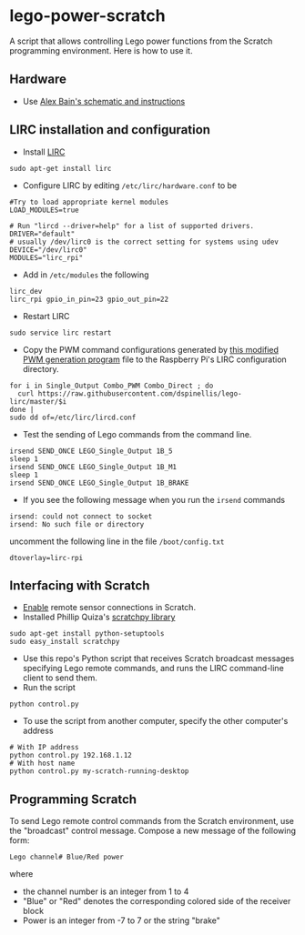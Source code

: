 # lego-power-scratch
A script that allows controlling Lego power functions from the Scratch programming environment.  Here is how to use it.


## Hardware
* Use [Alex Bain's schematic and instructions](http://alexba.in/blog/2013/03/09/raspberrypi-ir-schematic-for-lirc/)

## LIRC installation and configuration
* Install [LIRC](http://www.lirc.org/)
```
sudo apt-get install lirc
```

* Configure LIRC by editing `/etc/lirc/hardware.conf` to be
```
#Try to load appropriate kernel modules
LOAD_MODULES=true

# Run "lircd --driver=help" for a list of supported drivers.
DRIVER="default"
# usually /dev/lirc0 is the correct setting for systems using udev
DEVICE="/dev/lirc0"
MODULES="lirc_rpi"
```
* Add in `/etc/modules` the following
```
lirc_dev
lirc_rpi gpio_in_pin=23 gpio_out_pin=22
```

* Restart LIRC
```
sudo service lirc restart
```

* Copy the PWM command configurations generated by [this modified PWM generation program](https://github.com/dspinellis/lego-lirc) file to the Raspberry Pi's LIRC configuration directory.
```
for i in Single_Output Combo_PWM Combo_Direct ; do
  curl https://raw.githubusercontent.com/dspinellis/lego-lirc/master/$i 
done |
sudo dd of=/etc/lirc/lircd.conf
```
* Test  the sending of Lego commands from the command line.
```
irsend SEND_ONCE LEGO_Single_Output 1B_5
sleep 1
irsend SEND_ONCE LEGO_Single_Output 1B_M1
sleep 1
irsend SEND_ONCE LEGO_Single_Output 1B_BRAKE
```

* If you see the following message when you run the `irsend` commands
```
irsend: could not connect to socket
irsend: No such file or directory
```
uncomment the following line in the file `/boot/config.txt`
```
dtoverlay=lirc-rpi
```

## Interfacing with Scratch</h2>
* [Enable](http://wiki.scratch.mit.edu/wiki/Remote_Sensor_Connections) remote sensor connections in Scratch.
* Installed Phillip Quiza's [scratchpy library](https://github.com/pilliq/scratchpy)
```
sudo apt-get install python-setuptools
sudo easy_install scratchpy
```
* Use this repo's  Python script that receives Scratch broadcast messages specifying Lego remote commands, and runs the LIRC command-line client to send them.
* Run  the script 
```
python control.py
```
* To use the script from another computer, specify the other computer's address
```
# With IP address
python control.py 192.168.1.12
# With host name
python control.py my-scratch-running-desktop
```

## Programming Scratch</h2>
To send Lego remote control commands from the Scratch environment, use the "broadcast" control message.
Compose a new message of the following form:
```
Lego channel# Blue/Red power
```
where
 * the channel number is an integer from 1 to 4</li>
 * "Blue" or "Red" denotes the corresponding colored side of the receiver block
 * Power is an integer from -7 to 7 or the string "brake"
